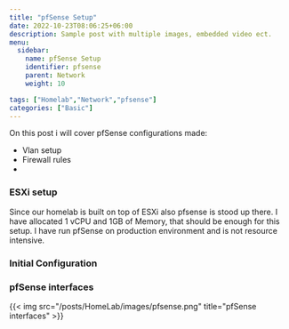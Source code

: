 ```yaml
---
title: "pfSense Setup"
date: 2022-10-23T08:06:25+06:00
description: Sample post with multiple images, embedded video ect.
menu:
  sidebar:
    name: pfSense Setup
    identifier: pfsense
    parent: Network
    weight: 10

tags: ["Homelab","Network","pfsense"]
categories: ["Basic"]
---
```


On this post i will cover pfSense configurations made:

- Vlan setup
- Firewall rules
- 





### ESXi setup

Since our homelab is built on top of ESXi also pfsense is stood up there.
I have allocated 1 vCPU and 1GB of Memory, that should be enough for this setup. I have run pfSense on production environment and is not resource intensive.


### Initial Configuration


### pfSense interfaces

{{< img src="/posts/HomeLab/images/pfsense.png" title="pfSense interfaces" >}}